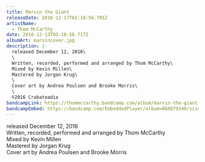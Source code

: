 ```yaml
---
title: Marvin the Giant
releaseDate: 2016-12-17T02:10:56.705Z
artistName:
  - Thom McCarthy
date: 2016-12-13T02:10:56.717Z
albumArt: marvincover.jpg
description: |-
  released December 12, 2016\
  \
  Written, recorded, performed and arranged by Thom McCarthy\
  Mixed by Kevin Millen\
  Mastered by Jorgan Krug\
  \
  Cover art by Andrea Poulsen and Brooke Morris\
  \
  ©2016 Crabatoadia
bandcampLink: https://thommccarthy.bandcamp.com/album/marvin-the-giant
bandcampEmbed: https://bandcamp.com/EmbeddedPlayer/album=868879349/size=small/bgcol=ffffff/linkcol=0687f5/transparent=true/
---
```

released December 12, 2016\
Written, recorded, performed and arranged by Thom McCarthy\
Mixed by Kevin Millen\
Mastered by Jorgan Krug\
Cover art by Andrea Poulsen and Brooke Morris